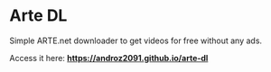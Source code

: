 # Arte DL

Simple ARTE.net downloader to get videos for free without any ads.

Access it here: **https://androz2091.github.io/arte-dl**
